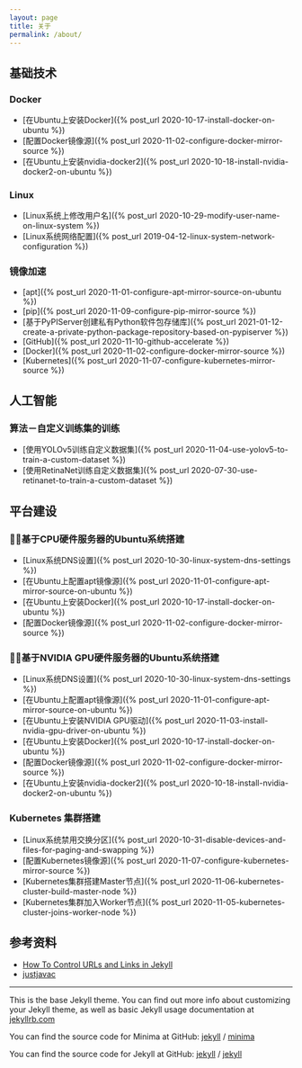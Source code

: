 ```yaml
---
layout: page
title: 关于
permalink: /about/
---
```


## 基础技术
### Docker
* [在Ubuntu上安装Docker]({% post_url 2020-10-17-install-docker-on-ubuntu %})
* [配置Docker镜像源]({% post_url 2020-11-02-configure-docker-mirror-source %})
* [在Ubuntu上安装nvidia-docker2]({% post_url 2020-10-18-install-nvidia-docker2-on-ubuntu %})

### Linux
* [Linux系统上修改用户名]({% post_url 2020-10-29-modify-user-name-on-linux-system %})
* [Linux系统网络配置]({% post_url 2019-04-12-linux-system-network-configuration %})

### 镜像加速
* [apt]({% post_url 2020-11-01-configure-apt-mirror-source-on-ubuntu %})
* [pip]({% post_url 2020-11-09-configure-pip-mirror-source %})
* [基于PyPIServer创建私有Python软件包存储库]({% post_url 2021-01-12-create-a-private-python-package-repository-based-on-pypiserver %})
* [GitHub]({% post_url 2020-11-10-github-accelerate %})
* [Docker]({% post_url 2020-11-02-configure-docker-mirror-source %})
* [Kubernetes]({% post_url 2020-11-07-configure-kubernetes-mirror-source %})

## 人工智能
### 算法－自定义训练集的训练
* [使用YOLOv5训练自定义数据集]({% post_url 2020-11-04-use-yolov5-to-train-a-custom-dataset %})
* [使用RetinaNet训练自定义数据集]({% post_url 2020-07-30-use-retinanet-to-train-a-custom-dataset %})

## 平台建设
### 基于CPU硬件服务器的Ubuntu系统搭建
* [Linux系统DNS设置]({% post_url 2020-10-30-linux-system-dns-settings %})
* [在Ubuntu上配置apt镜像源]({% post_url 2020-11-01-configure-apt-mirror-source-on-ubuntu %})
* [在Ubuntu上安装Docker]({% post_url 2020-10-17-install-docker-on-ubuntu %})
* [配置Docker镜像源]({% post_url 2020-11-02-configure-docker-mirror-source %})

### 基于NVIDIA GPU硬件服务器的Ubuntu系统搭建
* [Linux系统DNS设置]({% post_url 2020-10-30-linux-system-dns-settings %})
* [在Ubuntu上配置apt镜像源]({% post_url 2020-11-01-configure-apt-mirror-source-on-ubuntu %})
* [在Ubuntu上安装NVIDIA GPU驱动]({% post_url 2020-11-03-install-nvidia-gpu-driver-on-ubuntu %})
* [在Ubuntu上安装Docker]({% post_url 2020-10-17-install-docker-on-ubuntu %})
* [配置Docker镜像源]({% post_url 2020-11-02-configure-docker-mirror-source %})
* [在Ubuntu上安装nvidia-docker2]({% post_url 2020-10-18-install-nvidia-docker2-on-ubuntu %})

### Kubernetes 集群搭建
* [Linux系统禁用交换分区]({% post_url 2020-10-31-disable-devices-and-files-for-paging-and-swapping %})
* [配置Kubernetes镜像源]({% post_url 2020-11-07-configure-kubernetes-mirror-source %})
* [Kubernetes集群搭建Master节点]({% post_url 2020-11-06-kubernetes-cluster-build-master-node %})
* [Kubernetes集群加入Worker节点]({% post_url 2020-11-05-kubernetes-cluster-joins-worker-node %})

## 参考资料
* [How To Control URLs and Links in Jekyll](https://www.digitalocean.com/community/tutorials/how-to-control-urls-and-links-in-jekyll)
* [justjavac](https://justjavac.com/tags.html)
---

This is the base Jekyll theme. You can find out more info about customizing your Jekyll theme, as well as basic Jekyll usage documentation at [jekyllrb.com](https://jekyllrb.com/)

You can find the source code for Minima at GitHub:
[jekyll][jekyll-organization] /
[minima](https://github.com/jekyll/minima)

You can find the source code for Jekyll at GitHub:
[jekyll][jekyll-organization] /
[jekyll](https://github.com/jekyll/jekyll)


[jekyll-organization]: https://github.com/jekyll
